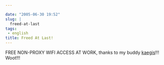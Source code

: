 ```yaml
---

date: "2005-06-30 19:52"
slug: |
  freed-at-last
tags:
 - english
title: Freed At Last!
---
```


FREE NON-PROXY WIFI ACCESS AT WORK, thanks to my buddy
[kaegis](http://www.kaegisllc.com/)!!! Woot!!!
